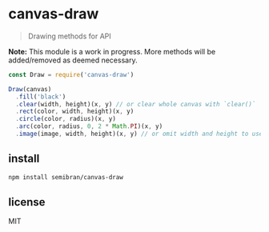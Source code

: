 # canvas-draw
> Drawing methods for <canvas> API

**Note:** This module is a work in progress. More methods will be added/removed as deemed necessary.

```javascript
const Draw = require('canvas-draw')

Draw(canvas)
  .fill('black')
  .clear(width, height)(x, y) // or clear whole canvas with `clear()`
  .rect(color, width, height)(x, y)
  .circle(color, radius)(x, y)
  .arc(color, radius, 0, 2 * Math.PI)(x, y)
  .image(image, width, height)(x, y) // or omit width and height to use natural dimensions
```

## install
```sh
npm install semibran/canvas-draw
```

## license
MIT

